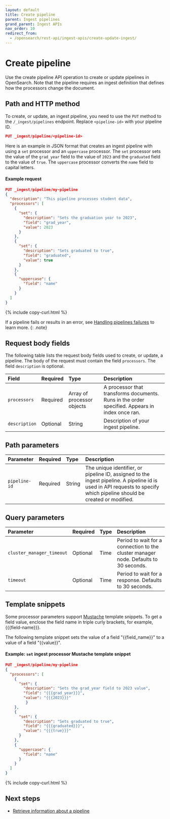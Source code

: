 ```yaml
---
layout: default
title: Create pipeline
parent: Ingest pipelines
grand_parent: Ingest APIs
nav_order: 10
redirect_from:
  - /opensearch/rest-api/ingest-apis/create-update-ingest/
---
```


# Create pipeline

Use the create pipeline API operation to create or update pipelines in OpenSearch. Note that the pipeline requires an ingest definition that defines how the processors change the document. 

## Path and HTTP method

To create, or update, an ingest pipeline, you need to use the `PUT` method to the `/_ingest/pipelines` endpoint. Replace `<pipeline-id>` with your pipeline ID.

```json
PUT _ingest/pipeline/<pipeline-id>
```

Here is an example in JSON format that creates an ingest pipeline with using a `set` processor and an `uppercase` processor. The `set` processor sets the value of the `grad_year` field to the value of `2023` and the `graduated` field to the value of `true`. The `uppercase` processor converts the `name` field to capital letters.

#### Example request

```json
PUT _ingest/pipeline/my-pipeline
{
  "description": "This pipeline processes student data",
  "processors": [
    {
      "set": {
        "description": "Sets the graduation year to 2023",
        "field": "grad_year",
        "value": 2023
      }
    },
    {
      "set": {
        "description": "Sets graduated to true",
        "field": "graduated",
        "value": true
      }
    },
    {
      "uppercase": {
        "field": "name"
      }
    }
  ]
}
```
{% include copy-curl.html %}

If a pipeline fails or results in an error, see [Handling pipelines failures]({{site.url}}{{site.baseurl}}/api-reference/ingest-apis/pipeline-failures/) to learn more.
{: .note}

## Request body fields

The following table lists the request body fields used to create, or update, a pipeline. The body of the request must contain the field `processors`. The field `description` is optional. 

Field | Required | Type | Description
:--- | :--- | :--- | :---
`processors` | Required | Array of processor objects | A processor that transforms documents. Runs in the order specified. Appears in index once ran.
`description` | Optional | String | Description of your ingest pipeline. 

## Path parameters

Parameter | Required | Type | Description
:--- | :--- | :--- | :---
`pipeline-id` | Required | String | The unique identifier, or pipeline ID, assigned to the ingest pipeline. A pipeline id is used in API requests to specify which pipeline should be created or modified.

## Query parameters

Parameter | Required | Type | Description
:--- | :--- | :--- | :---
`cluster_manager_timeout` | Optional | Time | Period to wait for a connection to the cluster manager node. Defaults to 30 seconds.
`timeout` | Optional | Time | Period to wait for a response. Defaults to 30 seconds. 

## Template snippets

Some processor parameters support [Mustache](https://mustache.github.io/) template snippets. To get a field value, enclose the field name in triple curly brackets, for example, {{{field-name}}}.

The following template snippet sets the value of a field "{{field_name}}" to a value of a field "{{value}}".

#### Example: `set` ingest processor Mustache template snippet

```json
PUT _ingest/pipeline/my-pipeline
{
  "processors": [
    {
      "set": {
        "description": "Sets the grad_year field to 2023 value",
        "field": "{{{grad_year}}}",
        "value": "{{{2023}}}"
         }
    },
    {
      "set": {
        "description": "Sets graduated to true",
        "field": "{{{graduated}}}",
        "value": "{{{true}}}"
      }
    },
    {
      "uppercase": {
        "field": "name"
      }
    }
  ]
}
```
{% include copy-curl.html %}

## Next steps

- [Retrieve information about a pipeline]({{site.url}}{{site.baseurl}}/api-reference/ingest-apis/get-ingest/)
